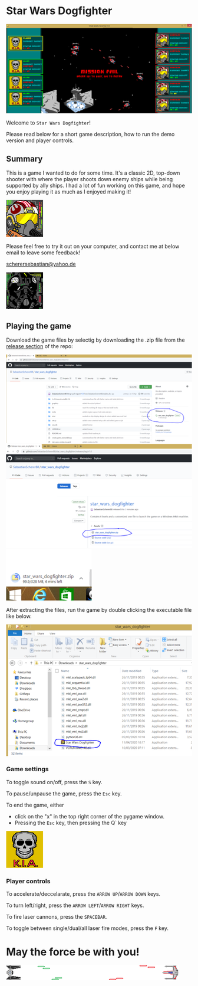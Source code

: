 # Star Wars Dogfighter

![Better luck next time!](./graphics/readme_pics/game_screenshot.png)

Welcome to `Star Wars Dogfighter`! 

Please read below for a short game description, how to run the demo version and player controls.

## Summary

This is a game I wanted to do for some time. It's a classic 2D, top-down shooter with where the player shoots down enemy ships while being
supported by ally ships. I had a lot of fun working on this game, and hope you enjoy playing it as much as I enjoyed making it!

![Your standard rebel scum](./graphics/cockpit/rebel_pilot1.bmp)

Please feel free to try it out on your computer, and contact me at below email to leave some feedback!

scherersebastian@yahoo.de

![Another empire stooge](./graphics/cockpit/empire_pilot1.bmp)

## Playing the game

Download the game files by selectig by downloading the .zip file from the [release section](https://github.com/SebastianScherer88/star_wars_dogfighter/releases/tag/v1.0) of the repo:

![Navigate to the release section from the main page](./graphics/readme_pics/github_release_1.PNG)
![Select the game release files](./graphics/readme_pics/github_release_2.PNG)
![Download the game](./graphics/readme_pics/github_release_3.PNG)

After extracting the files, run the game by double clicking the executable file like below. 

![Time to play](./graphics/readme_pics/github_release_4.PNG)

### Game settings

To toggle sound on/off, press the `S` key.

To pause/unpause the game, press the `Esc` key.

To end the game, either

  - click on the "x" in the top right corner of the pygame window.
  - Pressing the `Esc` key, then pressing the Q` key

![Game Over](./graphics/cockpit/skull.bmp)

### Player controls

To accelerate/deccelarate, press the `ARROW UP`/`ARROW DOWN` keys.

To turn left/right, press the `ARROW LEFT`/`ARROW RIGHT` keys.

To fire laser cannons, press the `SPACEBAR`.

To toggle between single/dual/all laser fire modes, press the `F` key.

# May the force be with you!

![Intercept!](./graphics/readme_pics/tieinterceptor_vs_xwing.bmp)

